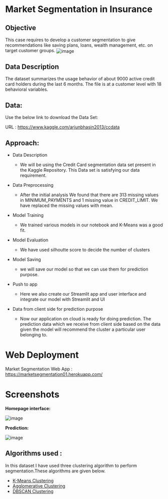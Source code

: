 
# Market Segmentation in Insurance



## Objective
This case requires to develop a customer segmentation to give recommendations like saving plans, loans, wealth management, etc. on target customer groups.
<img align="center" src="https://user-images.githubusercontent.com/34673684/137431219-a5d99ac4-ce63-4435-8a49-4e19b09d0a07.png" alt="image">

## Data Description

The dataset summarizes the usage behavior of about 9000 active credit card holders during the last 6 months. The file is at a customer level with 18 behavioral variables.

## Data:

Use the below link to download the Data Set:

URL : https://www.kaggle.com/arjunbhasin2013/ccdata

## Approach:
* Data Description
  * We will be using the Credit Card segmentation data set present in the Kaggle Repository. This Data set is satisfying our data requirement. 

* Data Preprocessing
  * After the initial analysis We found that there are 313 missing values in MINIMUM_PAYMENTS and 1 missing value in CREDIT_LIMIT. We have replaced the missing values with mean.
  
* Model Training
  * We trained various models in our notebook and K-Means was a good fit.

* Model Evaluation
  * We have used silhoutte score to decide the number of clusters

* Model Saving
  * we will save our model so that we can use them for prediction purpose.

* Push to app
  * Here we also create our Streamlit app and user interface and integrate our model with Streamlit and UI

* Data from client side for prediction purpose
  * Now our application on cloud is ready for doing prediction. The prediction data which we receive from client side based on the data given the model will recommend the cluster a particular user belonging to.

 Web Deployment
 ===================================
Market Segmentation Web App : https://marketsegmentation01.herokuapp.com/

Screenshots
====================================
**Homepage interface:**

![image](https://user-images.githubusercontent.com/24864663/156436706-d42fbb3b-c124-44e4-a93c-a44be06c96b3.PNG)

**Prediction:**

![image](https://user-images.githubusercontent.com/92853376/152312323-0e664ff4-e5ab-48f1-a94d-f190ae6d9ad8.png)


## Algorithms used :
In this dataset I have used three clustering algorithm to perform segmentation.These algorithms are given below.
- [K-Means Clustering](https://en.wikipedia.org/wiki/K-means_clustering)
- [Agglomerative Clustering](https://scikit-learn.org/stable/modules/generated/sklearn.cluster.AgglomerativeClustering.html)
- [DBSCAN Clustering](https://scikit-learn.org/stable/modules/generated/sklearn.cluster.DBSCAN.html)


